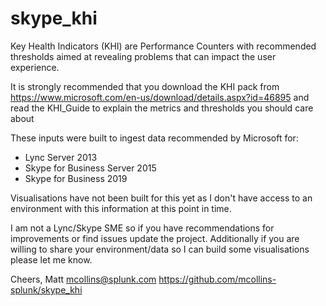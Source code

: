 # skype_khi
Key Health Indicators (KHI) are Performance Counters with recommended thresholds aimed at revealing problems that can impact the user experience.

It is strongly recommended that you download the KHI pack from https://www.microsoft.com/en-us/download/details.aspx?id=46895 and read the KHI_Guide to explain the metrics and thresholds you should care about

These inputs were built to ingest data recommended by Microsoft for:
- Lync Server 2013
- Skype for Business Server 2015 
- Skype for Business 2019

Visualisations have not been built for this yet as I don't have access to an environment with this information at this point in time.

I am not a Lync/Skype SME so if you have recommendations for improvements or find issues update the project. Additionally if you are willing to share your environment/data so I can build some visualisations please let me know.

Cheers,
Matt
mcollins@splunk.com
https://github.com/mcollins-splunk/skype_khi
